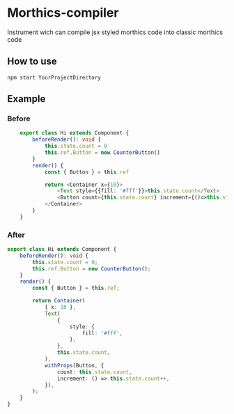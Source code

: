 # Morthics-compiler

Instrument wich can compile jsx styled morthics code into classic morthics code

## How to use

```
npm start YourProjectDirectory
```

## Example

### Before

```typescript
    export class Hi extends Component {
        beforeRender(): void {
            this.state.count = 0
            this.ref.Button = new CounterButton()
        }
        render() {
            const { Button } = this.ref

            return <Container x={10}>
                <Text style={{fill: '#fff'}}>this.state.count</Text>
                <Button count={this.state.count} increment={()=>this.state.count++}/>
            </Container>
        }
    }
```

### After

```typescript
export class Hi extends Component {
    beforeRender(): void {
        this.state.count = 0;
        this.ref.Button = new CounterButton();
    }
    render() {
        const { Button } = this.ref;

        return Container(
            { x: 10 },
            Text(
                {
                    style: {
                        fill: '#fff',
                    },
                },
                this.state.count,
            ),
            withProps(Button, {
                count: this.state.count,
                increment: () => this.state.count++,
            }),
        );
    }
}
```
